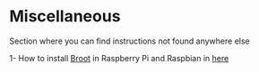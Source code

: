 # Miscellaneous

Section where you can find instructions not found anywhere else

1- How to install [Broot](https://dystroy.org/broot/) in Raspberry Pi and Raspbian in [here](https://github.com/valkanoise/miscellaneous/blob/main/Install_broot_raspberry_raspbian)
